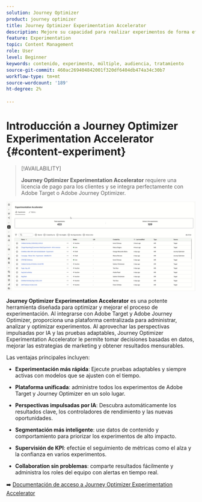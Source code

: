 ```yaml
---
solution: Journey Optimizer
product: journey optimizer
title: Journey Optimizer Experimentation Accelerator
description: Mejore su capacidad para realizar experimentos de forma eficaz y generar perspectivas
feature: Experimentation
topic: Content Management
role: User
level: Beginner
keywords: contenido, experimento, múltiple, audiencia, tratamiento
source-git-commit: 460ac269404842001f320df6404db474a34c30b7
workflow-type: tm+mt
source-wordcount: '189'
ht-degree: 2%

---
```


# Introducción a Journey Optimizer Experimentation Accelerator {#content-experiment}

>[!AVAILABILITY]
>
>**Journey Optimizer Experimentation Accelerator** requiere una licencia de pago para los clientes y se integra perfectamente con Adobe Target o Adobe Journey Optimizer.

![](../rn/assets/do-not-localize/experimentation-accelerator.gif)

**Journey Optimizer Experimentation Accelerator** es una potente herramienta diseñada para optimizar y mejorar el proceso de experimentación. Al integrarse con Adobe Target y Adobe Journey Optimizer, proporciona una plataforma centralizada para administrar, analizar y optimizar experimentos. Al aprovechar las perspectivas impulsadas por IA y las pruebas adaptables, Journey Optimizer Experimentation Accelerator le permite tomar decisiones basadas en datos, mejorar las estrategias de marketing y obtener resultados mensurables.

Las ventajas principales incluyen:

* **Experimentación más rápida**: Ejecute pruebas adaptables y siempre activas con modelos que se ajusten con el tiempo.

* **Plataforma unificada**: administre todos los experimentos de Adobe Target y Journey Optimizer en un solo lugar.

* **Perspectivas impulsadas por IA**: Descubra automáticamente los resultados clave, los controladores de rendimiento y las nuevas oportunidades.

* **Segmentación más inteligente**: use datos de contenido y comportamiento para priorizar los experimentos de alto impacto.

* **Supervisión de KPI**: efectúe el seguimiento de métricas como el alza y la confianza en varios experimentos.

* **Collaboration sin problemas**: comparte resultados fácilmente y administra los roles del equipo con alertas en tiempo real.

➡️ [Documentación de acceso a Journey Optimizer Experimentation Accelerator](https://experienceleague.adobe.com/en/docs/experimentation-accelerator/using/overview)
